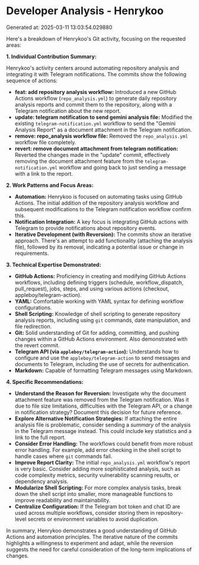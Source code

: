 # Developer Analysis - Henrykoo
Generated at: 2025-03-11 13:03:54.029880

Here's a breakdown of Henrykoo's Git activity, focusing on the requested areas:

**1. Individual Contribution Summary:**

Henrykoo's activity centers around automating repository analysis and integrating it with Telegram notifications. The commits show the following sequence of actions:

*   **feat: add repository analysis workflow:**  Introduced a new GitHub Actions workflow (`repo_analysis.yml`) to generate daily repository analysis reports and commit them to the repository, along with a Telegram notification about the new report.
*   **update: telegram notification to send gemini analysis file:** Modified the existing `telegram-notification.yml` workflow to send the "Gemini Analysis Report" as a document attachment in the Telegram notification.
*   **remove: repo_analysis workflow file:** Removed the `repo_analysis.yml` workflow file completely.
*   **revert: remove document attachment from telegram notification:**  Reverted the changes made in the "update" commit, effectively removing the document attachment feature from the `telegram-notification.yml` workflow and going back to just sending a message with a link to the report.

**2. Work Patterns and Focus Areas:**

*   **Automation:** Henrykoo is focused on automating tasks using GitHub Actions. The initial addition of the repository analysis workflow and subsequent modifications to the Telegram notification workflow confirm this.
*   **Notification Integration:**  A key focus is integrating GitHub actions with Telegram to provide notifications about repository events.
*   **Iterative Development (with Reversion):** The commits show an iterative approach. There's an attempt to add functionality (attaching the analysis file), followed by its removal, indicating a potential issue or change in requirements.

**3. Technical Expertise Demonstrated:**

*   **GitHub Actions:**  Proficiency in creating and modifying GitHub Actions workflows, including defining triggers (schedule, workflow\_dispatch, pull\_request), jobs, steps, and using various actions (checkout, appleboy/telegram-action).
*   **YAML:** Comfortable working with YAML syntax for defining workflow configurations.
*   **Shell Scripting:**  Knowledge of shell scripting to generate repository analysis reports, including using `git` commands, date manipulation, and file redirection.
*   **Git:**  Solid understanding of Git for adding, committing, and pushing changes within a GitHub Actions environment.  Also demonstrated with the revert commit.
*   **Telegram API (via `appleboy/telegram-action`):**  Understands how to configure and use the `appleboy/telegram-action` to send messages and documents to Telegram, including the use of secrets for authentication.
*   **Markdown:** Capable of formatting Telegram messages using Markdown.

**4. Specific Recommendations:**

*   **Understand the Reason for Reversion:**  Investigate why the document attachment feature was removed from the Telegram notification.  Was it due to file size limitations, difficulties with the Telegram API, or a change in notification strategy?  Document this decision for future reference.
*   **Explore Alternative Notification Strategies:** If attaching the entire analysis file is problematic, consider sending a *summary* of the analysis in the Telegram message instead.  This could include key statistics and a link to the full report.
*   **Consider Error Handling:** The workflows could benefit from more robust error handling. For example, add error checking in the shell script to handle cases where `git` commands fail.
*   **Improve Report Clarity:** The initial `repo_analysis.yml` workflow's report is very basic.  Consider adding more sophisticated analysis, such as code complexity metrics, security vulnerability scanning results, or dependency analysis.
*   **Modularize Shell Scripting:**  For more complex analysis tasks, break down the shell script into smaller, more manageable functions to improve readability and maintainability.
*   **Centralize Configuration:** If the Telegram bot token and chat ID are used across multiple workflows, consider storing them in repository-level secrets or environment variables to avoid duplication.

In summary, Henrykoo demonstrates a good understanding of GitHub Actions and automation principles.  The iterative nature of the commits highlights a willingness to experiment and adapt, while the reversion suggests the need for careful consideration of the long-term implications of changes.
